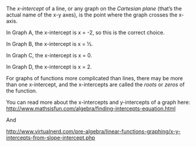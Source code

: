 The *x-intercept* of a line, or any graph on the
*Cartesian plane* (that’s the actual name of the x-y axes), is the point
where the graph crosses the x-axis.

In Graph A, the x-intercept is x = -2, so this is the correct choice.

In Graph B, the x-intercept is x = ½.

In Graph C, the x-intercept is x = 0.

In Graph D, the x-intercept is x = 2.

For graphs of functions more complicated than lines, there may be more
than one x-intercept, and the x-intercepts are called the *roots* or
*zeros* of the function.

You can read more about the x-intercepts and y-intercepts of a graph
here:
<http://www.mathsisfun.com/algebra/finding-intercepts-equation.html>

And

<http://www.virtualnerd.com/pre-algebra/linear-functions-graphing/x-y-intercepts-from-slope-intercept.php>
